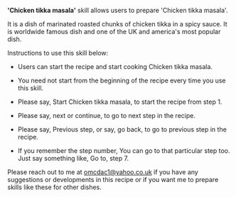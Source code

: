 **'Chicken tikka masala'** skill allows users to prepare 'Chicken tikka masala'.

It is a dish of marinated roasted chunks of chicken tikka in a spicy sauce. 
It is worldwide famous dish and one of the UK and america's most popular dish.

Instructions to use this skill below:

- Users can start the recipe and start cooking Chicken tikka masala. 

- You need not start from the beginning of the recipe every time you use this skill.

- Please say, Start Chicken tikka masala, to start the recipe from step 1.

- Please say, next or continue, to go to next step in the recipe.

- Please say, Previous step, or say, go back, to go to previous step in the recipe.

- If you remember the step number, You can go to that particular step too. Just say something like, Go to, step 7.

Please reach out to me at omcdac1@yahoo.co.uk if you have any suggestions or developments in this recipe or if you want me to prepare skills like these for other dishes.
